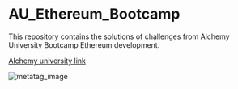 # AU_Ethereum_Bootcamp
This repository contains the solutions of challenges from Alchemy University Bootcamp Ethereum development.

[Alchemy university link](https://university.alchemy.com/)


![metatag_image](https://user-images.githubusercontent.com/62818757/210005431-b40d321f-302b-49bc-b130-fbf9871317ae.png)
